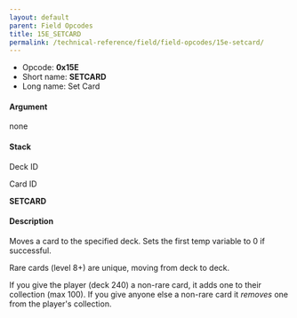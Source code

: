 ```yaml
---
layout: default
parent: Field Opcodes
title: 15E_SETCARD
permalink: /technical-reference/field/field-opcodes/15e-setcard/
---
```


-   Opcode: **0x15E**
-   Short name: **SETCARD**
-   Long name: Set Card

#### Argument

none

#### Stack

  
Deck ID

Card ID

**SETCARD**

#### Description

Moves a card to the specified deck. Sets the first temp variable to 0 if successful.

Rare cards (level 8+) are unique, moving from deck to deck.

If you give the player (deck 240) a non-rare card, it adds one to their collection (max 100). If you give anyone else a non-rare card it *removes* one from the player's collection.
